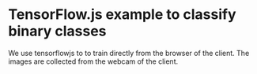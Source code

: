 # TensorFlow.js example to classify binary classes 

We use tensorflowjs to to train directly from the browser of the client. The images are collected from the webcam of the client. 
